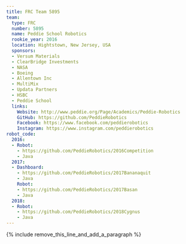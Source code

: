 ```yaml
---
title: FRC Team 5895
team:
  type: FRC
  number: 5895
  name: Peddie School Robotics
  rookie_year: 2016
  location: Hightstown, New Jersey, USA
  sponsors:
  - Versum Materials
  - ClearBridge Investments
  - NASA
  - Boeing
  - Allentown Inc
  - MultiMix
  - Updata Partners
  - HSBC
  - Peddie School
  links:
    Website: http://www.peddie.org/Page/Academics/Peddie-Robotics
    GitHub: https://github.com/PeddieRobotics
    Facebook: https://www.facebook.com/peddierobotics
    Instagram: https://www.instagram.com/peddierobotics
robot_code:
  2016:
  - Robot:
    - https://github.com/PeddieRobotics/2016Competition
    - Java
  2017:
  - Dashboard:
    - https://github.com/PeddieRobotics/2017Bananaquit
    - Java
    Robot:
    - https://github.com/PeddieRobotics/2017Basan
    - Java
  2018:
  - Robot:
    - https://github.com/PeddieRobotics/2018Cygnus
    - Java
---
```


{% include remove_this_line_and_add_a_paragraph %}